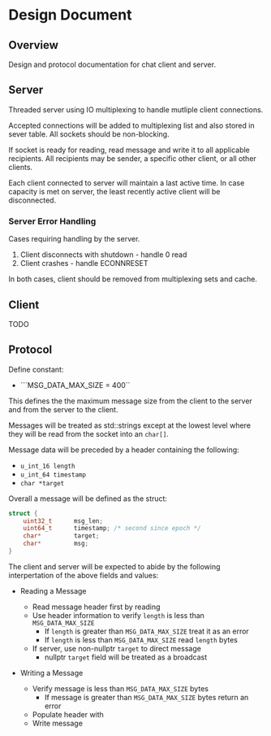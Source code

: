 # Design Document

## Overview 

Design and protocol documentation for chat client and server.

## Server

Threaded server using IO multiplexing to handle mutliple 
client connections. 

Accepted connections will be added to multiplexing
list and also stored in sever table. All sockets
should be non-blocking.

If socket is ready for reading, read message and 
write it to all applicable recipients. All recipients may
be sender, a specific other client, or all other clients.

Each client connected to server will maintain a last
active time. In case capacity is met on server, the 
least recently active client will be disconnected.

### Server Error Handling

Cases requiring handling by the server.

1. Client disconnects with shutdown - handle 0 read
1. Client crashes - handle ECONNRESET

In both cases, client should be removed from multiplexing 
sets and cache. 

## Client

TODO

## Protocol

Define constant:

* ```MSG_DATA_MAX_SIZE = 400`` 

This defines the the maximum message size from the client
to the server and from the server to the client.

Messages will be treated as std::strings except at the
lowest level where they will be read from the socket
into an ```char[]```.

Message data will be preceded by a header containing the 
following:

* ```u_int_16 length```
* ```u_int_64 timestamp```
* ```char *target```

Overall a message will be defined as the struct:

```c
struct {
    uint32_t      msg_len;
    uint64_t      timestamp; /* second since epoch */
    char*         target;
    char*         msg;
}
```

The client and server will be expected to abide by the 
following interpertation of the above fields and
values:

* Reading a Message
  * Read message header first by reading 
  * Use header information to verify ```length``` is less
    than ```MSG_DATA_MAX_SIZE```
    * If ```length``` is greater than ```MSG_DATA_MAX_SIZE```
      treat it as an error 
    * If ```length``` is less than ```MSG_DATA_MAX_SIZE```
      read ```length``` bytes
  * If server, use non-nullptr ```target``` to direct message
    * nullptr ```target``` field will be treated as a broadcast

* Writing a Message
  * Verify message is less than ```MSG_DATA_MAX_SIZE``` bytes
    * If message is greater than ```MSG_DATA_MAX_SIZE``` bytes
      return an error
  * Populate header with 
  * Write message
